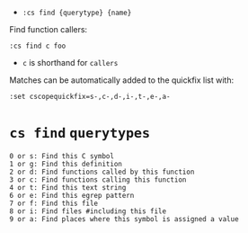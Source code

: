- `:cs find {querytype} {name}`

Find function callers:

```
:cs find c foo
```

- `c` is shorthand for `callers`

Matches can be automatically added to the quickfix list with:

```
:set cscopequickfix=s-,c-,d-,i-,t-,e-,a-
```

# `cs find` `querytypes`

```
0 or s: Find this C symbol
1 or g: Find this definition
2 or d: Find functions called by this function
3 or c: Find functions calling this function
4 or t: Find this text string
6 or e: Find this egrep pattern
7 or f: Find this file
8 or i: Find files #including this file
9 or a: Find places where this symbol is assigned a value
```

